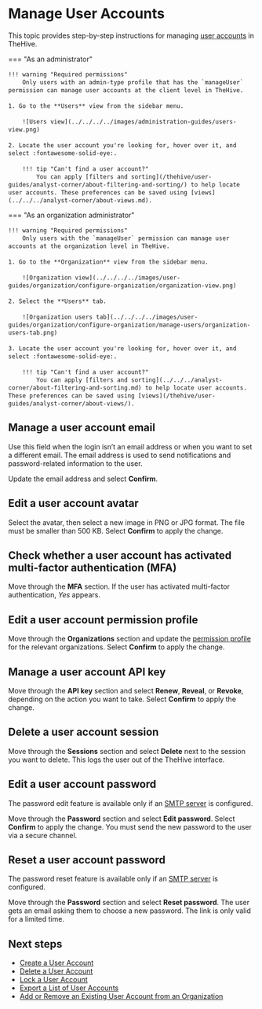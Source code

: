 # Manage User Accounts

This topic provides step-by-step instructions for managing [user accounts](about-user-accounts.md) in TheHive.

=== "As an administrator"

    !!! warning "Required permissions"
        Only users with an admin-type profile that has the `manageUser` permission can manage user accounts at the client level in TheHive.

    1. Go to the **Users** view from the sidebar menu.

        ![Users view](../../../../images/administration-guides/users-view.png)

    2. Locate the user account you're looking for, hover over it, and select :fontawesome-solid-eye:.

        !!! tip "Can't find a user account?"
            You can apply [filters and sorting](/thehive/user-guides/analyst-corner/about-filtering-and-sorting/) to help locate user accounts. These preferences can be saved using [views](../../../analyst-corner/about-views.md).

=== "As an organization administrator"

    !!! warning "Required permissions"
        Only users with the `manageUser` permission can manage user accounts at the organization level in TheHive.

    1. Go to the **Organization** view from the sidebar menu.

        ![Organization view](../../../../images/user-guides/organization/configure-organization/organization-view.png)

    2. Select the **Users** tab.

        ![Organization users tab](../../../../images/user-guides/organization/configure-organization/manage-users/organization-users-tab.png)

    3. Locate the user account you're looking for, hover over it, and select :fontawesome-solid-eye:.

        !!! tip "Can't find a user account?"
            You can apply [filters and sorting](../../../analyst-corner/about-filtering-and-sorting.md) to help locate user accounts. These preferences can be saved using [views](/thehive/user-guides/analyst-corner/about-views/).

## Manage a user account email

Use this field when the login isn’t an email address or when you want to set a different email. The email address is used to send notifications and password-related information to the user.

Update the email address and select **Confirm**.

## Edit a user account avatar

Select the avatar, then select a new image in PNG or JPG format. The file must be smaller than 500 KB. Select **Confirm** to apply the change.

## Check whether a user account has activated multi-factor authentication (MFA)

Move through the **MFA** section. If the user has activated multi-factor authentication, *Yes* appears.

## Edit a user account permission profile

Move through the **Organizations** section and update the [permission profile](../../../../administration/profiles/about-profiles.md) for the relevant organizations. Select **Confirm** to apply the change.

## Manage a user account API key

Move through the **API key** section and select **Renew**, **Reveal**, or **Revoke**, depending on the action you want to take. Select **Confirm** to apply the change.

## Delete a user account session

Move through the **Sessions** section and select **Delete** next to the session you want to delete. This logs the user out of the TheHive interface.

## Edit a user account password

The password edit feature is available only if an [SMTP server](../../../../administration/smtp/configure-smtp-server.md) is configured.

Move through the **Password** section and select **Edit password**. Select **Confirm** to apply the change. You must send the new password to the user via a secure channel.

## Reset a user account password

The password reset feature is available only if an [SMTP server](../../../../administration/smtp/configure-smtp-server.md) is configured.

Move through the **Password** section and select **Reset password**. The user gets an email asking them to choose a new password. The link is only valid for a limited time.

<h2>Next steps</h2>

* [Create a User Account](create-a-user-account.md)
* [Delete a User Account](delete-a-user-account.md)
* [Lock a User Account](lock-a-user-account.md)
* [Export a List of User Accounts](export-list-user-accounts.md)
* [Add or Remove an Existing User Account from an Organization](../../../../administration/organizations/add-remove-an-existing-user-account-from-an-organization.md)